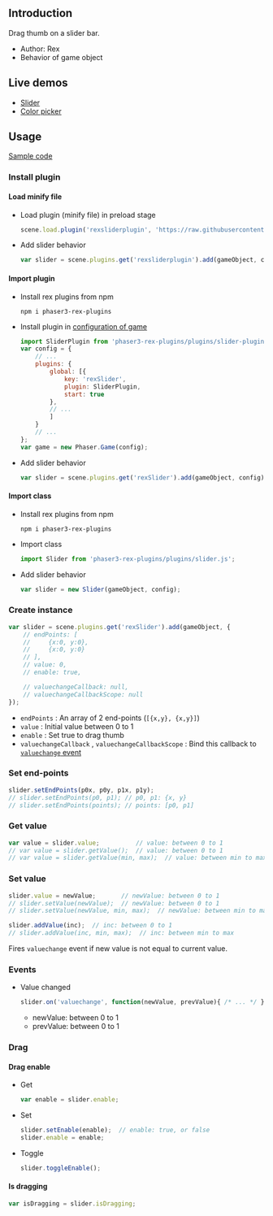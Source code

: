 ## Introduction

Drag thumb on a slider bar.

- Author: Rex
- Behavior of game object

## Live demos

- [Slider](https://codepen.io/rexrainbow/pen/eKJGZB)
- [Color picker](https://codepen.io/rexrainbow/pen/XWmgMaX)

## Usage

[Sample code](https://github.com/rexrainbow/phaser3-rex-notes/tree/master/examples/slider)

### Install plugin

#### Load minify file

- Load plugin (minify file) in preload stage
    ```javascript
    scene.load.plugin('rexsliderplugin', 'https://raw.githubusercontent.com/rexrainbow/phaser3-rex-notes/master/dist/rexsliderplugin.min.js', true);
    ```
- Add slider behavior
    ```javascript
    var slider = scene.plugins.get('rexsliderplugin').add(gameObject, config);
    ```

#### Import plugin

- Install rex plugins from npm
    ```
    npm i phaser3-rex-plugins
    ```
- Install plugin in [configuration of game](game.md#configuration)
    ```javascript
    import SliderPlugin from 'phaser3-rex-plugins/plugins/slider-plugin.js';
    var config = {
        // ...
        plugins: {
            global: [{
                key: 'rexSlider',
                plugin: SliderPlugin,
                start: true
            },
            // ...
            ]
        }
        // ...
    };
    var game = new Phaser.Game(config);
    ```
- Add slider behavior
    ```javascript
    var slider = scene.plugins.get('rexSlider').add(gameObject, config);
    ```

#### Import class

- Install rex plugins from npm
    ```
    npm i phaser3-rex-plugins
    ```
- Import class
    ```javascript
    import Slider from 'phaser3-rex-plugins/plugins/slider.js';
    ```
- Add slider behavior
    ```javascript
    var slider = new Slider(gameObject, config);
    ```

### Create instance

```javascript
var slider = scene.plugins.get('rexSlider').add(gameObject, {
    // endPoints: [
    //     {x:0, y:0},
    //     {x:0, y:0}
    // ],
    // value: 0,
    // enable: true,

    // valuechangeCallback: null,
    // valuechangeCallbackScope: null
});
```

- `endPoints` : An array of 2 end-points (`[{x,y}, {x,y}]`)
- `value` : Initial value between 0 to 1
- `enable` : Set true to drag thumb
- `valuechangeCallback` , `valuechangeCallbackScope` : Bind this callback to [`valuechange` event](slider.md#events)

### Set end-points

```javascript
slider.setEndPoints(p0x, p0y, p1x, p1y);
// slider.setEndPoints(p0, p1); // p0, p1: {x, y}
// slider.setEndPoints(points); // points: [p0, p1]
```

### Get value

```javascript
var value = slider.value;          // value: between 0 to 1
// var value = slider.getValue();  // value: between 0 to 1
// var value = slider.getValue(min, max);  // value: between min to max
```

### Set value

```javascript
slider.value = newValue;       // newValue: between 0 to 1
// slider.setValue(newValue);  // newValue: between 0 to 1
// slider.setValue(newValue, min, max);  // newValue: between min to max
```

```javascript
slider.addValue(inc);  // inc: between 0 to 1
// slider.addValue(inc, min, max);  // inc: between min to max
```

Fires `valuechange` event if new value is not equal to current value.

### Events

- Value changed
    ```javascript
    slider.on('valuechange', function(newValue, prevValue){ /* ... */ });
    ```
    - newValue: between 0 to 1
    - prevValue: between 0 to 1

### Drag

#### Drag enable

- Get
    ```javascript
    var enable = slider.enable;
    ```
- Set
    ```javascript
    slider.setEnable(enable);  // enable: true, or false
    slider.enable = enable;
    ```
- Toggle
    ```javascript
    slider.toggleEnable();
    ```

#### Is dragging

```javascript
var isDragging = slider.isDragging;
```